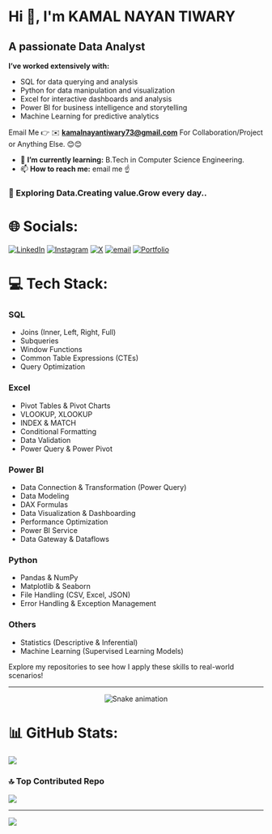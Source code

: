 #  Hi 👋, I'm KAMAL NAYAN TIWARY
## A passionate Data Analyst

**I’ve worked extensively with:**
- SQL for data querying and analysis
- Python for data manipulation and visualization
- Excel for interactive dashboards and analysis
- Power BI for business intelligence and storytelling
- Machine Learning for predictive analytics

Email Me 👉 ✉️ **kamalnayantiwary73@gmail.com** For Collaboration/Project or Anything Else. 😊😊

- 🌱 **I’m currently learning:** B.Tech in Computer Science Engineering.
- 📫 **How to reach me:** email me ☝️

 ### 🔗 Exploring Data.Creating value.Grow every day.. 

# 🌐 Socials:
[![LinkedIn](https://img.shields.io/badge/LinkedIn-%230077B5.svg?logo=linkedin&logoColor=white)](https://linkedin.com/in/kamal-nayan-tiwary-2022-2026-/ ) [![Instagram](https://img.shields.io/badge/Instagram-%23E4405F.svg?logo=Instagram&logoColor=white)](https://instagram.com/kamal_nayan_tiwary__) [![X](https://img.shields.io/badge/X-black.svg?logo=X&logoColor=white)](https://x.com/nayan_tiwa20448) [![email](https://img.shields.io/badge/Email-D14836?logo=gmail&logoColor=white)](mailto:kamalnayantiwary73@gmail.com) [![Portfolio](https://img.shields.io/badge/Portfolio-%23FF5733.svg?logo=google-chrome&logoColor=blue)](https://portfolio-xi-fawn-67.vercel.app/)


# 💻 Tech Stack:
### SQL
- Joins (Inner, Left, Right, Full)
- Subqueries
- Window Functions
- Common Table Expressions (CTEs)
- Query Optimization

### Excel
- Pivot Tables & Pivot Charts
- VLOOKUP, XLOOKUP
- INDEX & MATCH
- Conditional Formatting
- Data Validation
- Power Query & Power Pivot

### Power BI
- Data Connection & Transformation (Power Query)
- Data Modeling
- DAX Formulas
- Data Visualization & Dashboarding
- Performance Optimization
- Power BI Service
- Data Gateway & Dataflows

### Python
- Pandas & NumPy
- Matplotlib & Seaborn
- File Handling (CSV, Excel, JSON)
- Error Handling & Exception Management

### Others
- Statistics (Descriptive & Inferential)
- Machine Learning (Supervised Learning Models)

Explore my repositories to see how I apply these skills to real-world scenarios!

---

<div align="center">
  <img src="https://profile-readme-generator.com/assets/snake.svg" alt="Snake animation" />
</div>

# 📊 GitHub Stats:
![](https://github-readme-stats.vercel.app/api/top-langs/?username=KamalNayanTiwary&theme=dark&hide_border=false&include_all_commits=true&count_private=false&layout=compact)

### 🔝 Top Contributed Repo
![](https://github-contributor-stats.vercel.app/api?username=KamalNayanTiwary&limit=5&theme=dark&combine_all_yearly_contributions=true)

---
[![](https://visitcount.itsvg.in/api?id=KamalNayanTiwary&icon=0&color=0)](https://visitcount.itsvg.in)
